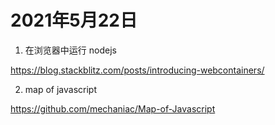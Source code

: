 # 2021年5月22日

1. 在浏览器中运行 nodejs

<https://blog.stackblitz.com/posts/introducing-webcontainers/>

2. map of javascript

<https://github.com/mechaniac/Map-of-Javascript>


